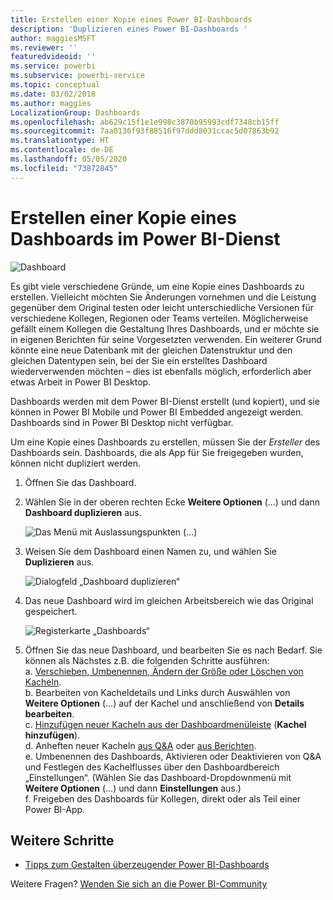 ```yaml
---
title: Erstellen einer Kopie eines Power BI-Dashboards
description: 'Duplizieren eines Power BI-Dashboards '
author: maggiesMSFT
ms.reviewer: ''
featuredvideoid: ''
ms.service: powerbi
ms.subservice: powerbi-service
ms.topic: conceptual
ms.date: 03/02/2018
ms.author: maggies
LocalizationGroup: Dashboards
ms.openlocfilehash: ab629c15f1e1e998c3870b95993cdf7348cb15ff
ms.sourcegitcommit: 7aa0136f93f88516f97ddd8031ccac5d07863b92
ms.translationtype: HT
ms.contentlocale: de-DE
ms.lasthandoff: 05/05/2020
ms.locfileid: "73872845"
---
```

# <a name="create-a-copy-of-a-dashboard-in-power-bi-service"></a>Erstellen einer Kopie eines Dashboards im Power BI-Dienst
![Dashboard](media/service-dashboard-copy/power-bi-dashboard.png)

 Es gibt viele verschiedene Gründe, um eine Kopie eines Dashboards zu erstellen. Vielleicht möchten Sie Änderungen vornehmen und die Leistung gegenüber dem Original testen oder leicht unterschiedliche Versionen für verschiedene Kollegen, Regionen oder Teams verteilen. Möglicherweise gefällt einem Kollegen die Gestaltung Ihres Dashboards, und er möchte sie in eigenen Berichten für seine Vorgesetzten verwenden. Ein weiterer Grund könnte eine neue Datenbank mit der gleichen Datenstruktur und den gleichen Datentypen sein, bei der Sie ein erstelltes Dashboard wiederverwenden möchten – dies ist ebenfalls möglich, erforderlich aber etwas Arbeit in Power BI Desktop. 

Dashboards werden mit dem Power BI-Dienst erstellt (und kopiert), und sie können in Power BI Mobile und Power BI Embedded angezeigt werden.  Dashboards sind in Power BI Desktop nicht verfügbar. 

Um eine Kopie eines Dashboards zu erstellen, müssen Sie der *Ersteller* des Dashboards sein. Dashboards, die als App für Sie freigegeben wurden, können nicht dupliziert werden.

1. Öffnen Sie das Dashboard.
2. Wählen Sie in der oberen rechten Ecke **Weitere Optionen** (...) und dann **Dashboard duplizieren** aus.
   
   ![Das Menü mit Auslassungspunkten (...)](media/service-dashboard-copy/power-bi-dulicate.png)
3. Weisen Sie dem Dashboard einen Namen zu, und wählen Sie **Duplizieren** aus. 
   
   ![Dialogfeld „Dashboard duplizieren“](media/service-dashboard-copy/power-bi-name.png)
4. Das neue Dashboard wird im gleichen Arbeitsbereich wie das Original gespeichert. 
   
   ![Registerkarte „Dashboards“](media/service-dashboard-copy/power-bi-copied.png)

5.    Öffnen Sie das neue Dashboard, und bearbeiten Sie es nach Bedarf. Sie können als Nächstes z.B. die folgenden Schritte ausführen:    
    a. [Verschieben, Umbenennen, Ändern der Größe oder Löschen von Kacheln](service-dashboard-edit-tile.md).  
    b. Bearbeiten von Kacheldetails und Links durch Auswählen von **Weitere Optionen** (...) auf der Kachel und anschließend von **Details bearbeiten**.  
    c. [Hinzufügen neuer Kacheln aus der Dashboardmenüleiste](service-dashboard-add-widget.md) (**Kachel hinzufügen**).  
    d. Anheften neuer Kacheln [aus Q&A](service-dashboard-pin-tile-from-q-and-a.md) oder [aus Berichten](service-dashboard-pin-tile-from-report.md).  
    e. Umbenennen des Dashboards, Aktivieren oder Deaktivieren von Q&A und Festlegen des Kachelflusses über den Dashboardbereich „Einstellungen“.  (Wählen Sie das Dashboard-Dropdownmenü mit **Weitere Optionen** (...) und dann **Einstellungen** aus.)  
    f. Freigeben des Dashboards für Kollegen, direkt oder als Teil einer Power BI-App. 


## <a name="next-steps"></a>Weitere Schritte
* [Tipps zum Gestalten überzeugender Power BI-Dashboards](service-dashboards-design-tips.md) 

Weitere Fragen? [Wenden Sie sich an die Power BI-Community](https://community.powerbi.com/)

